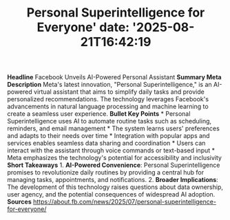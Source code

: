 ﻿---
title: "Personal Superintelligence for Everyone'
date: '2025-08-21T16:42:19"
category: "Markets"
summary: ""
slug: "personal superintelligence for everyone"
source_urls:
  - "https://about.fb.com/news/2025/07/personal-superintelligence-for-everyone/"
seo:
  title: "Personal Superintelligence for Everyone | Hash n Hedge'
  description: '"
  keywords: ["news", "markets", "brief"]
---
**Headline** Facebook Unveils AI-Powered Personal Assistant  **Summary Meta Description** Meta's latest innovation, "Personal Superintelligence," is an AI-powered virtual assistant that aims to simplify daily tasks and provide personalized recommendations. The technology leverages Facebook's advancements in natural language processing and machine learning to create a seamless user experience.  **Bullet Key Points**  * Personal Superintelligence uses AI to automate routine tasks such as scheduling, reminders, and email management * The system learns users' preferences and adapts to their needs over time * Integration with popular apps and services enables seamless data sharing and coordination * Users can interact with the assistant through voice commands or text-based input * Meta emphasizes the technology's potential for accessibility and inclusivity  **Short Takeaways**  1. **AI-Powered Convenience**: Personal Superintelligence promises to revolutionize daily routines by providing a central hub for managing tasks, appointments, and notifications. 2. **Broader Implications**: The development of this technology raises questions about data ownership, user agency, and the potential consequences of widespread AI adoption.  **Sources** https://about.fb.com/news/2025/07/personal-superintelligence-for-everyone/ 

